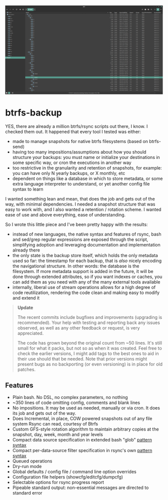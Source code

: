 ![Image](https://raw.githubusercontent.com/3coma3/btrfs-backup/master/image.png)

# btrfs-backup
YES, there are already a million btrfs/rsync scripts out there, I know. I checked them out. It happened that every tool I tested was either:

* made to manage snapshots for native btrfs filesystems (based on btrfs-send)
* having too many impositions/assumptions about how you should structure your backups: you must name or initialize your destinations in some specific way, or cron the executions in another way
* too restrictive in the granularity and retention of snapshots, for example: you can have only N yearly backups, or X monthly, etc
* dependent on things like a database in which to store metadata, or some extra language interpreter to understand, or yet another config file syntax to learn

I wanted something lean and mean, that does the job and gets out of the way, with minimal dependencies. I needed a snapshot structure that was easy to work with, and I also wanted a retention / rotation scheme.  I wanted ease of use and above everything, ease of understanding.

So I wrote this little piece and I've been pretty happy with the results:

* instead of new languages, the native syntax and features of rsync, bash and sed/grep regular expressions are exposed through the script, simplifying adoption and leveraging documentation and implementation already there
* the only state is the backup store itself, which holds the only metadata used so far: the timestamp for each backup, that is *also* nicely encoding the navigational structure. In other words: the database is the filesystem. If more metadata support is added in the future, it will be done through extended attributes, so if you want indexes or caches, you can add them as you need with any of the many external tools available
* internally, liberal use of stream operations allows for a high degree of code reutilization, rendering the code clean and making easy to modify and extend it

> **Update**
>
> The recent commits include bugfixes and improvements (upgrading is recommended). Your help with testing and reporting back any issues observed, as well as any other feedback or request, is very appreciated.
> 
> The code has grown beyond the original count from ~50 lines. It's still small for what it packs, but not so as when it was created. Feel free to check the earlier versions, I might add tags to the best ones to aid in their use should that be needed. Note that prior versions might present bugs as no backporting (or even versioning) is in place for old patches.

## Features

* Plain bash. No DSL, no complex parameters, no nothing
* ~350 lines of code omitting config, comments and blank lines
* No impositions. It may be used as needed, manually or via cron. It does its job and gets out of the way.
* Does Incremental, in place, COW powered snapshots out of any file system Rsync can read, courtesy of Btrfs
* Custom GFS-style rotation algorithm to maintain arbitrary copies at the snapshot, day, week, month and year levels
* Compact data source specification in extended bash "glob" [pattern syntax](https://mywiki.wooledge.org/glob)
* Compact per-data-source filter specification in rsync's own [pattern syntax](https://man7.org/linux/man-pages/man1/rsync.1.html#INCLUDE/EXCLUDE_PATTERN_RULES)
* Queued operations
* Dry-run mode
* Global defaults / config file / command line option overrides
* Configuration file helpers (showcfg/editcfg/dumpcfg)
* Selectable options for rsync progress report
* Pipeable standard output: non-essential messages are directed to standard error
